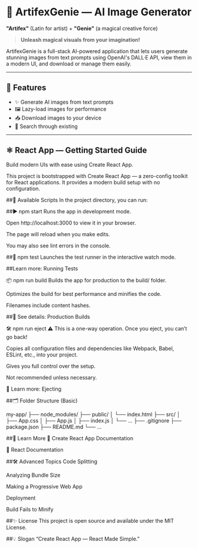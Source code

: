 # 🎨 ArtifexGenie — AI Image Generator

**"Artifex"** (Latin for artist) + **"Genie"** (a magical creative force)  
> **Unleash magical visuals from your imagination!**

ArtifexGenie is a full-stack AI-powered application that lets users generate stunning images from text prompts using OpenAI's DALL·E API, view them in a modern UI, and download or manage them easily.

---

## 📌 Features

- ✨ Generate AI images from text prompts
- 🖼️ Lazy-load images for performance
- 📥 Download images to your device
- 🔎 Search through existing

---

## ⚛️ React App — Getting Started Guide
Build modern UIs with ease using Create React App.

This project is bootstrapped with Create React App — a zero-config toolkit for React applications. It provides a modern build setup with no configuration.

##🚀 Available Scripts
In the project directory, you can run:

##▶ npm start
Runs the app in development mode.

Open http://localhost:3000 to view it in your browser.

The page will reload when you make edits.

You may also see lint errors in the console.

##🧪 npm test
Launches the test runner in the interactive watch mode.

##Learn more: Running Tests

📦 npm run build
Builds the app for production to the build/ folder.

Optimizes the build for best performance and minifies the code.

Filenames include content hashes.

##📄 See details: Production Builds

🛠️ npm run eject
⚠️ This is a one-way operation. Once you eject, you can’t go back!

Copies all configuration files and dependencies like Webpack, Babel, ESLint, etc., into your project.

Gives you full control over the setup.

Not recommended unless necessary.

📄 Learn more: Ejecting

##🗂️ Folder Structure (Basic)

my-app/
├── node_modules/
├── public/
│   └── index.html
├── src/
│   ├── App.css
│   ├── App.js
│   ├── index.js
│   └── ...
├── .gitignore
├── package.json
├── README.md
└── ...


##🔗 Learn More
📘 Create React App Documentation

📘 React Documentation

##🛠️ Advanced Topics
Code Splitting

Analyzing Bundle Size

Making a Progressive Web App

Deployment

Build Fails to Minify

##✨ License
This project is open source and available under the MIT License.

##💡 Slogan
“Create React App — React Made Simple.”


